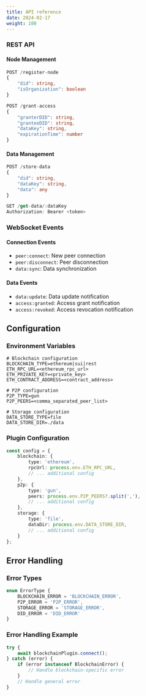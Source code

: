 ```yaml
---
title: API reference
date: 2024-02-17
weight: 100
---
```


### REST API

#### Node Management
```typescript
POST /register-node
{
    "did": string,
    "isOrganization": boolean
}

POST /grant-access
{
    "granterDID": string,
    "granteeDID": string,
    "dataKey": string,
    "expirationTime": number
}
```

#### Data Management
```typescript
POST /store-data
{
    "did": string,
    "dataKey": string,
    "data": any
}

GET /get-data/:dataKey
Authorization: Bearer <token>
```

### WebSocket Events

#### Connection Events
- `peer:connect`: New peer connection
- `peer:disconnect`: Peer disconnection
- `data:sync`: Data synchronization

#### Data Events
- `data:update`: Data update notification
- `access:granted`: Access grant notification
- `access:revoked`: Access revocation notification

## Configuration

### Environment Variables
```env
# Blockchain configuration
BLOCKCHAIN_TYPE=ethereum|sui|rest
ETH_RPC_URL=<ethereum_rpc_url>
ETH_PRIVATE_KEY=<private_key>
ETH_CONTRACT_ADDRESS=<contract_address>

# P2P configuration
P2P_TYPE=gun
P2P_PEERS=<comma_separated_peer_list>

# Storage configuration
DATA_STORE_TYPE=file
DATA_STORE_DIR=./data
```

### Plugin Configuration
```typescript
const config = {
    blockchain: {
        type: 'ethereum',
        rpcUrl: process.env.ETH_RPC_URL,
        // ... additional config
    },
    p2p: {
        type: 'gun',
        peers: process.env.P2P_PEERS?.split(','),
        // ... additional config
    },
    storage: {
        type: 'file',
        dataDir: process.env.DATA_STORE_DIR,
        // ... additional config
    }
};
```

## Error Handling

### Error Types
```typescript
enum ErrorType {
    BLOCKCHAIN_ERROR = 'BLOCKCHAIN_ERROR',
    P2P_ERROR = 'P2P_ERROR',
    STORAGE_ERROR = 'STORAGE_ERROR',
    DID_ERROR = 'DID_ERROR'
}
```

### Error Handling Example
```typescript
try {
    await blockchainPlugin.connect();
} catch (error) {
    if (error instanceof BlockchainError) {
        // Handle blockchain-specific error
    }
    // Handle general error
}
```